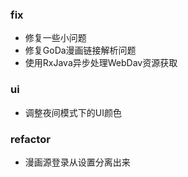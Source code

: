 ### fix
 
- 修复一些小问题
- 修复GoDa漫画链接解析问题
- 使用RxJava异步处理WebDav资源获取

<!-- ### feat -->


<!-- ### build -->

### ui

- 调整夜间模式下的UI颜色

### refactor

- 漫画源登录从设置分离出来